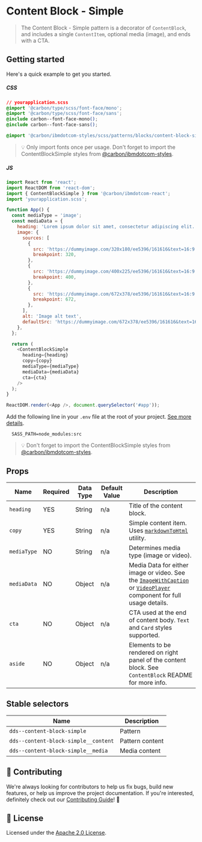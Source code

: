 # Content Block - Simple

> The Content Block - Simple pattern is a decorator of `ContentBlock`, and
> includes a single `ContentItem`, optional media (image), and ends with a CTA.

## Getting started

Here's a quick example to get you started.

##### CSS

```css
// yourapplication.scss
@import '@carbon/type/scss/font-face/mono';
@import '@carbon/type/scss/font-face/sans';
@include carbon--font-face-mono();
@include carbon--font-face-sans();

@import '@carbon/ibmdotcom-styles/scss/patterns/blocks/content-block-simple/index';
```

> 💡 Only import fonts once per usage. Don't forget to import the
> ContentBlockSimple styles from
> [@carbon/ibmdotcom-styles](https://github.com/carbon-design-system/ibm-dotcom-library/blob/master/packages/styles).

##### JS

```javascript
import React from 'react';
import ReactDOM from 'react-dom';
import { ContentBlockSimple } from '@carbon/ibmdotcom-react';
import 'yourapplication.scss';

function App() {
  const mediaType = 'image';
  const mediaData = {
    heading: 'Lorem ipsum dolor sit amet, consectetur adipiscing elit.',
    image: {
      sources: [
        {
          src: 'https://dummyimage.com/320x180/ee5396/161616&text=16:9',
          breakpoint: 320,
        },
        {
          src: 'https://dummyimage.com/400x225/ee5396/161616&text=16:9',
          breakpoint: 400,
        },
        {
          src: 'https://dummyimage.com/672x378/ee5396/161616&text=16:9',
          breakpoint: 672,
        },
      ],
      alt: 'Image alt text',
      defaultSrc: 'https://dummyimage.com/672x378/ee5396/161616&text=16:9',
    },
  };

  return (
    <ContentBlockSimple
      heading={heading}
      copy={copy}
      mediaType={mediaType}
      mediaData={mediaData}
      cta={cta}
    />
  );
}

ReactDOM.render(<App />, document.querySelector('#app'));
```

Add the following line in your `.env` file at the root of your project.
[See more details](https://github.com/carbon-design-system/ibm-dotcom-library/tree/master/packages/styles#usage).

```
  SASS_PATH=node_modules:src
```

> 💡 Don't forget to import the ContentBlockSimple styles from
> [@carbon/ibmdotcom-styles](https://github.com/carbon-design-system/ibm-dotcom-library/blob/master/packages/styles).

## Props

| Name        | Required | Data Type | Default Value | Description                                                                                                                                                                                                                                                                                                                                                      |
| ----------- | -------- | --------- | ------------- | ---------------------------------------------------------------------------------------------------------------------------------------------------------------------------------------------------------------------------------------------------------------------------------------------------------------------------------------------------------------- |
| `heading`   | YES      | String    | n/a           | Title of the content block.                                                                                                                                                                                                                                                                                                                                      |
| `copy`      | YES      | String    | n/a           | Simple content item. Uses [`markdownToHtml`](https://github.com/carbon-design-system/ibm-dotcom-library/tree/master/packages/utilities/src/utilities/markdownToHtml) utility.                                                                                                                                                                                    |
| `mediaType` | NO       | String    | n/a           | Determines media type (image or video).                                                                                                                                                                                                                                                                                                                          |
| `mediaData` | NO       | Object    | n/a           | Media Data for either image or video. See the [`ImageWithCaption`](https://github.com/carbon-design-system/ibm-dotcom-library/tree/master/packages/react/src/components/ImageWithCaption) or [`VideoPlayer`](https://github.com/carbon-design-system/ibm-dotcom-library/tree/master/packages/react/src/components/VideoPlayer) component for full usage details. |
| `cta`       | NO       | Object    | n/a           | CTA used at the end of content body. `Text` and `Card` styles supported.                                                                                                                                                                                                                                                                                         |
| `aside`     | NO       | Object    | n/a           | Elements to be rendered on right panel of the content block. See `ContentBlock` README for more info.                                                                                                                                                                                                                                                            |

## Stable selectors

| Name                                 | Description     |
| ------------------------------------ | --------------- |
| `dds--content-block-simple`          | Pattern         |
| `dds--content-block-simple__content` | Pattern content |
| `dds--content-block-simple__media`   | Media content   |

## 🙌 Contributing

We're always looking for contributors to help us fix bugs, build new features,
or help us improve the project documentation. If you're interested, definitely
check out our
[Contributing Guide](https://github.com/carbon-design-system/ibm-dotcom-library/blob/master/.github/CONTRIBUTING.md)!
👀

## 📝 License

Licensed under the
[Apache 2.0 License](https://github.com/carbon-design-system/ibm-dotcom-library/blob/master/LICENSE).
